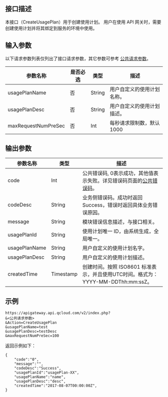 ## 接口描述

本接口（CreateUsagePlan）用于创建使用计划。
用户在使用 API 网关时，需要创建使用计划并将其绑定到服务的环境中使用。

## 输入参数

以下请求参数列表仅列出了接口请求参数，其它参数可参考 [公共请求参数](/document/api/213/6976)。

| 参数名称                | 是否必选 | 类型     | 描述             |
| ------------------- | ---- | ------ | -------------- |
| usagePlanName       | 否    | String | 用户自定义的使用计划名称。  |
| usagePlanDesc       | 否    | String | 用户自定义的使用计划描述。  |
| maxRequestNumPreSec | 否    | Int    | 每秒请求限制数，默认 1000 |

## 输出参数

| 参数名称          | 类型        | 描述                                       |
| ------------- | --------- | ---------------------------------------- |
| code          | Int       | 公共错误码, 0表示成功，其他值表示失败。详见错误码页面的<a href="http://tce.fsphere.cn/doc/api/372/%E9%94%99%E8%AF%AF%E7%A0%81#1.E3.80.81.E5.85.AC.E5.85.B1.E9.94.99.E8.AF.AF.E7.A0.81" title="公共错误码">公共错误码</a>。 |
| codeDesc      | String    | 业务侧错误码。成功时返回 Success，错误时返回具体业务错误原因。       |
| message       | String    | 模块错误信息描述，与接口相关。                          |
| usagePlanId   | String    | 使用计划唯一 ID，由系统生成，全局唯一。                     |
| usagePlanName | String    | 用户自定义的使用计划名字。                            |
| usagePlanDesc | String    | 用户自定义的使用计划描述。                            |
| createdTime   | Timestamp | 创建时间。按照 ISO8601 标准表示，并且使用UTC时间。格式为：YYYY-MM-DDThh:mm:ssZ。 |

## 示例 
```
https://apigateway.api.qcloud.com/v2/index.php?
&<公共请求参数>
&Action=CreateUsagePlan
&usagePlanName=test
&usagePlanDesc=testDesc
&maxRequestNumPreSec=100
```
返回示例如下：
```
{
    "code":"0",
    "message":"",
    "codeDesc":"Success",      
    "usagePlanId":"usagePlan-XX",
	"usagePlanName":"name",
	"usagePlanDesc":"desc",
	"createdTime":"2017-08-07T00:00:00Z",
}
```




